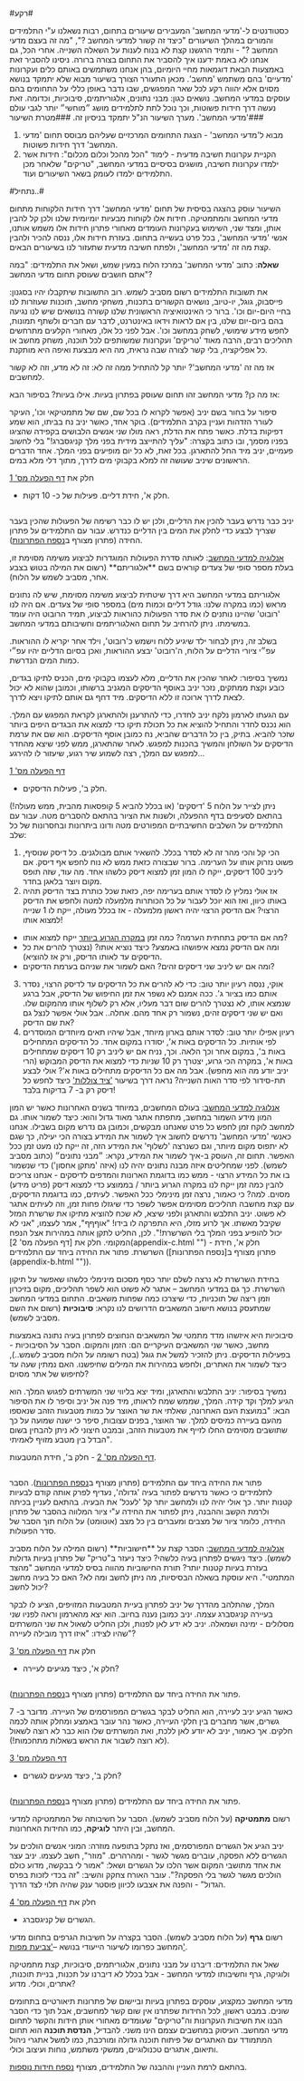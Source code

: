 #רקע#

כסטודנטים ל-'מדעי המחשב' המעבירים שיעורים בתחום, רבות נשאלנו ע"י התלמידים והמורים במהלך השיעורים "כיצד זה קשור למדעי המחשב ?", "מה זה בעצם מדעי המחשב ?" - ותמיד הרגשנו קצת לא בנוח לענות על השאלה השנייה. אחרי הכל, גם אנחנו לא באמת ידענו איך להסביר את התחום בצורה ברורה. ניסינו להסביר זאת באמצעות הבאת דוגמאות מחיי היומיום, בהן אנחנו משתמשים באותם כלים ועקרונות 'מדעיים' בהם משתמש 'מחשב'.
מכאן התעורר הצורך בשיעור מבוא שלא יתמקד בנושא מסוים אלא יהווה רקע לכל שאר המפגשים, שבו נדבר באופן כללי על התחומים בהם עוסקים במדעי המחשב. נושאים כגון: מבני נתונים, אלגוריתמים, סיבוכיות, וכדומה. זאת נעשה דרך חידות פשוטות, וכך נוכל לתת לתלמידים מושג ״מוחשי״ יותר לגבי עולם 'מדעי המחשב'.
מערך השיעור הנ"ל יתמקד בניסיון זה.
###מטרת השיעור###

1. מבוא ל'מדעי המחשב' - הצגת  התחומים המרכזיים שעליהם מבוסס תחום 'מדעי המחשב' דרך חידות
פשוטות.
2. הקניית עקרונות חשיבה מדעית -  לימוד "הכל מהכל וכלום מכלום": חידות אשר ילמדו עקרונות חשיבה,
מושגים בסיסיים במדעי המחשב, "טריקים" שלאחר מכן התלמידים ילמדו לעומק בשאר השיעורים ועוד.


#נתחיל..#

השיעור עוסק בהצגה בסיסית של תחום 'מדעי המחשב' דרך חידות הלקוחות מתחום מדעי המחשב והמתמטיקה. חידות אלו לקוחות מבעיות יומיומית שלנו ולכן קל להבין אותן, ומצד שני, השימוש בעקרונות העומדים מאחורי פתרון חידות אלו משמש אותנו, אנשי 'מדעי המחשב', בכל פרט בעשייה בתחום. בעזרת חידות אלו, ננסה להכיר ולהבין קצת מה זה 'מדעי המחשב', ולפתח חשיבה מדעית שתעזור לנו בשיעורים הבאים.

**שאלה**: כתוב 'מדעי המחשב' במרכז הלוח במעין שמש, ושאל את התלמידים: "במה אתם חושבים שעוסק תחום מדעי המחשב"?

את תשובות התלמידים רשום מסביב לשמש. רוב התשובות שיתקבלו יהיו בסגנון: פייסבוק, גוגל, יו-טיוב, נושאים הקשורים בתכנות, משחקי מחשב, תוכנות שעוזרות לנו בחיי היום-יום וכו'. ברור כי האינטואיציה הראשונית שלנו קשורה בנושאים שיש לנו נגיעה בהם ביום-יום שלנו, בין אם לראות וידאו באינטרנט, לדבר עם חברים ולשתף תמונות, לחפש מידע שימושי, לשחק במחשב וכו'. אבל לפני כל אלו, מאחורי הקלעים מתרחשים תהליכים רבים, הרבה מאוד 'טריקים' ועקרונות שמשותפים לכל תוכנה, משחק מחשב או כל אפליקציה, בלי קשר לצורה שבה נראית, מה היא מבצעת ואיפה היא מותקנת.

אז מה זה 'מדעי המחשב'? יותר קל להתחיל ממה זה לא: זה לא מדע, וזה לא קשור למחשבים.

אז מה כן? מדעי המחשב זהו תחום שעוסק בפתרון בעיות. אילו בעיות? בסיפור הבא:

סיפור על בחור בשם יניב (אפשר לקרוא לו בכל שם, שם של מתמטיקאי וכו', העיקר לעורר הזדהות ועניין בקרב התלמידים). בוקר אחד, כאשר יניב נח בביתו, הוא שמע דפיקות בדלת. כאשר פתח את הדלת, ראה מולו שני אנשים הלבושים בקפידה שהציגו בפניו מסמך, ובו כתוב בקצרה: "עליך להתייצב מידית בפני מלך קניגסברג!" בלי לחשוב פעמיים, יניב מיד החל להתארגן. בכל זאת, לא כל יום מופיעים בפני המלך. אחד הדברים הראשונים שיניב שעושה זה
למלא בקבוקי מים לדרך, מתוך דלי מלא במים.

חלק את
[דף הפעלה מס' 1](appendix-a.html "")
 - חלק א', חידת דליים. פעילות של כ- 10 דקות.

<div id="container" align="center">
  <img class="img-responsive" src="img01.png" title=""/>
</div>

יניב כבר נדרש בעבר להכין את הדליים, ולכן יש לו כבר רשימה של הפעולות שהכין בעבר שצריך לבצע כדי לחלק את המים בין הדליים כנדרש.
עבור עם התלמידים על פתרון החידה (פתרון מצורף ב[נספח הפתרונות](appendix-b.html "")).

<u>
אנלוגיה למדעי המחשב</u>: לאותה סדרת הפעולות המוגדרות לביצוע משימה מסוימת זו, בעלת מספר סופי של צעדים קוראים בשם **אלגוריתם**
(רשום את המילה בטוש בצבע אחר, מסביב לשמש על הלוח).

אלגוריתם במדעי המחשב היא דרך שיטתית לביצוע משימה מסוימת, שיש לה נתונים מראש (כמו במקרה שלנו: גודל דליים וכמות מים) במספר סופי של צעדים. אם היה לנו 'רובוט' שהיינו נותנים לו את סדר הפעולות כהוראות לביצוע, תמיד הרובוט היה עומד במשימתו. ניתן להרחיב על תחום האלגוריתמים וחשיבותם במדעי המחשב.

בשלב זה, ניתן לבחור ילד שיגיע ללוח וישמש כ'רובוט', וילד אחר יקריא לו ההוראות. עפ״י ציורי הדליים על הלוח, ה'רובוט' יבצע ההוראות, ואכן בסיום הדליים יהיו עפ״י כמות המים הנדרשת.

נמשיך בסיפור: לאחר שהכין את הדליים, מלא לעצמו בקבוקי מים, הכניס לתיקו בגדים, כובע וקצת ממתקים, נזכר  יניב באוסף הדיסקים המגניב ברשותו, וכמובן שהוא לא יכול לצאת לדרך ארוכה זו ללא הדיסקים. מיד דחף גם אותם לתיקו ויצא לדרך.

עם הגעתו לארמון נלקח יניב לחדרו, כדי להתרענן ולהתארגן לקראת המפגש עם המלך. הוא נכנס לחדר והתחיל להוציא את כל תכולת תיקו כדי למצוא את הבגדים היפים ביותר שזכר להביא. בתיק, בין כל הדברים שהביא, נח כמובן אוסף הדיסקים. הוא שם את ערמת הדיסקים על השולחן והמשיך בהכנות למפגש. לאחר שהתארגן, ממש לפני שיצא מהחדר למפגש עם המלך, רצה לשמוע שיר רגוע, שיעזור לו להירגע...

[דף הפעלה מס' 1](appendix-a.html "")
 - חלק ב', פעילות הדיסקים.

ניתן לצייר על הלוח 5 'דיסקים' (או בכלל להביא 5 קופסאות מהבית, ממש מעולה!) בהתאם לסעיפים בדף
ההפעלה, ולשנות את הציור בהתאם להסברים מטה.
עבור עם התלמידים על השלבים החשיבתיים המפורטים מטה ודונו ביתרונות ובחסרונות של כל שלב:
1. הכי קל והכי מהר זה לא לסדר בכלל. להשאיר אותם מבולגנים. כל דיסק שנוסיף, פשוט נזרוק אותו על הערימה. ברור שבצורה כזאת ממש לא נוח לחפש אף דיסק. אם ליניב 100 דיסקים, ייקח לו המון זמן למצוא דיסק כלשהו אחד. מה עוד, שזה תופס מקום ויוצר בלאגן בחדר.
2. אז אולי נמליץ לו לסדר אותם בערימה יפה, כזאת שכל כותרת בצד הדיסק תהיה באותו כיוון, ואז הוא יוכל לעבור על כל הכותרות מלמעלה למטה ולחפש את הדיסק הרצוי? אם הדיסק הרצוי יהיה ראשון מלמעלה - אז בכלל מעולה, ייקח לו 1 שנייה למצוא אותו!
 * מה אם הדיסק בתחתית הערמה? כמה זמן <u>במקרה הגרוע ביותר</u> ייקח למצוא אותו?
 * ומה אם הדיסק נמצא איפושהו באמצע? כיצד נוציא אותו? (נצטרך להרים את כל
הדיסקים עד לאותו הדיסק, ורק אז להוציא).
 * ומה אם יש ליניב שני דיסקים זהים? האם לשמור את שניהם בערמת הדיסקים?
3. אוקי, ננסה רעיון יותר טוב: כדי לא להרים את כל הדיסקים עד לדיסק הרצוי, נסדר אותם כמו בציור
ג'. ככה אמנם לא נשפר את זמן החיפוש של הדיסק, אבל ברגע שנמצא אותו, לא נצטרך להרים
שום דבר מעליו, אלא רק לשלוף אותו מהמקום שלו. ואם יש שני דיסקים זהים, נשמור רק אחד מהם. אחלה.. אבל אולי אפשר לנצל גם את שם הדיסק?
4. רעיון אפילו יותר טוב: לסדר אותם בארון מיוחד, אבל שיהיו תאים מיוחדים המוסדרים לפי
אותיות. כל הדיסקים באות א', יסודרו במקום אחד. כל הדיסקים המתחילים באות ב', במקום אחר וכך הלאה. וכך, נניח אם יש ליניב רק 10 דיסקים שמתחילים באות א', במקרה הכי גרוע, יצטרך רק 10 שניות כדי למצוא את הדיסק המבוקש (הרי יניב יודע מה הוא מחפש). אבל מה אם כל הדיסקים מתחילים באות א'? אולי לבצע תת-סידור לפי סדר האות השנייה? נראה דרך בשיעור ['ציד צוללות'](search-algorithms.html "") כיצד לחפש כל דיסק רק ב- 7 בדיקות בלבד!

<u>
אנלוגיה למדעי המחשב</u>: בעולם המחשבים, במיוחד בשנים האחרונות כאשר יש המון
המון מידע השמור במחשב, מתפתח אתגר מאוד גדול והוא: כיצד לשמור אותו. גם למחשב לוקח זמן לחפש כל פרט שאנחנו מבקשים, וכמובן גם נדרש מקום בשבילו. אנחנו כאנשי 'מדעי המחשב' נדרשים לחשוב איך לשמור את המידע בצורה הכי יעילה, כך שגם לא יתפוס מקום מיותר, וגם כשנרצה 'לשלוף' את המידע הזה, זה ייקח לנו מעט זמן ככל האפשר. תחום זה, העוסק ב-איך לשמור את המידע, נקרא: ״מבני נתונים״ (כתוב מסביב לשמש).
לפני שמחליטים איזה מבנה נתונים יהיה לנו (איזה 'מתקן אחסון') כדי שנשמור בו את כל המידע הרצוי - ממש כמו בדוגמת הארונות והמדפים לדיסקים - אנחנו צריכים להבין כמה זמן ייקח לנו במקרה הגרוע ביותר / בממוצע כדי למצוא דיסק (פריט מידע) מסוים. למה? כי כאמור, נרצה זמן מינימלי ככל האפשר. לעיתים, כמו בדוגמת הדיסקים, עם קצת מחשבה תהליכים מסוימים אפשר לשפר כדי שיגזלו פחות זמן, וזה לעיתים אתגר לא פשוט.
יניב התלבש והתארגן ולפני שיצא, לא שכח להוציא מתיקו את שרשרת המזל שקיבל מאשתו. אך לרוע מזלו, היא התפרקה לו בידו!
 "אוףףף", אמר לעצמו, "אני לא יכול להופיע בפני המלך בלי השרשרת!". לכן, החליט לתקן אותה במהירות אצל הנפח המקומי.
חלק את
[דף הפעלה מס' 2](appendix-c.html "") - חלק א', חידת השרשרת. פתור את החידה ביחד
עם התלמידים (פתרון מצורף ב[נספח הפתרונות](appendix-b.html "")).
<div id="container" align="center">
  <img class="img-responsive" src="img05.png" title=""/>
</div>

 בחידת השרשרת לא נרצה לשלם יותר כסף מסכום מינימלי כלשהו שאפשר על תיקון השרשרת. כך גם במדעי המחשב – אתגר לא פשוט הוא לשפר תהליכים, מקום בזיכרון וזמן ריצה של תוכניות, כדי שיצרכו כמה שפחות משאבים. התחום במדעי המחשב שמתעסק בנושא חישוב המשאבים הדרושים לנו נקרא: **סיבוכיות** (רשום את השם מסביב לשמש).

 סיבוכיות היא איזשהו מדד מתמטי של המשאבים הנחוצים לפתרון בעיה נתונה באמצעות מחשב, כאשר שני המשאבים העיקריים הם: הזמן והמקום. הסבר על הסיבוכיות - בפעילות הדיסקים.
 ניתן להזכיר למשל את גוגל (בטח רשומה על הלוח מסביב לשמש..), כיצד לשמור את האתרים, ולחפש במהירות את המילים שחיפשנו. האם נמתין שעה עד לחיפוש של אתר מסוים?

 נמשיך בסיפור: יניב התלבש והתארגן, ומיד יצא בליווי שני המשרתים לפגוש המלך. הוא הגיע למלך וקד קידה. המלך, שממש שמח לראותו, מיד פנה אל יניב וסיפר לו את הסיפור הבא: "במועצת העם האחרונה, שאלתי את שר האוצר על כמות מטבעות הזהב שנאספו מהעם בעיירה כמיסים למלך. שר האוצר, בפנים עצובות, סיפר כי ישנה שמועה על כך שתושבים מסוימים החלו לזייף את מטבעות הזהב, ובמבט חיצוני לא ניתן להבחין בשום הבדל בין מטבע מזויף לאמיתי".

[דף הפעלה מס' 2](appendix-c.html "") - חלק ב', חידת המטבעות.

<div id="container" align="center">
  <img class="img-responsive" src="img06.png" title=""/>
</div>

פתור את החידה ביחד עם התלמידים (פתרון מצורף ב[נספח הפתרונות](appendix-b.html "")).
הסבר לתלמידים כי כאשר נדרשים לפתור בעיה 'גדולה', נעדיף לפרק אותה קודם לבעיות קטנות יותר. כך אולי יהיה לנו ולמחשב יותר קל 'לעכל' את הבעיה. בהתאם לעניין בכיתה ולרמת הקשב וההבנה, ניתן לפתור את החידה ע"י ציור המלווה בהסבר של פתרון החידה, כלומר ציור של מצבים ומעברים בין כל מצב (אוטומט) על הלוח תוך הסבר של סדר הפעולות.

<u>
אנלוגיה למדעי המחשב</u>: הסבר קצת על **חישוביות** (רשום המילה על הלוח מסביב לשמש). כיצד ניגשים לפתרון בעיה כלשהי? כיצד ניעזר ב"טריק" של פתרון בעיות גדולות בעזרת בעיות קטנות יותר? תורת החישוביות מהווה בסיס למדעי המחשב "מהצד המתמטי". היא עוסקת בשאלה הבסיסיות, מה ניתן לחשב ומה לא? האם כל בעיה מחשב יכול לחשב?

המלך, שהתלהב מהדרך של יניב לפתרון בעיית המטבעות המזויפים, הציע לו לבקר בעיירה קניגסברג עצמה. יניב כמובן נענה בחיוב. הוא יצא מהארמון וראה לפניו שני מסלולים - ימינה ושמאלה.
 יניב לא ידע לאן לפנות, ולכן  החליט לשאול את שני המשרתים שהיו לצידו: "איזו דרך מובילה לעיירה"?

חלק את
[דף הפעלה מס' 3](appendix-d.html "")
 - חלק א', כיצד מגיעים לעיירה?

<div id="container" align="center">
  <img class="img-responsive" src="img07.png" title=""/>
</div>

 פתור את החידה ביחד עם התלמידים (פתרון מצורף ב[נספח הפתרונות](appendix-b.html "")).

כאשר הגיע יניב לעיירה, הוא החליט לבקר בגשרים המפורסמים של העיירה. מדובר ב- 7 גשרים, אשר מחברים בין חלקי העיירה, כאשר נהר עובר באמצע ומחלק אותה לכמה חלקים. אך כאמור, יניב לא יודע לאן ללכת, ואת המשרתים שלו הוא כבר לא רוצה לשאול (לא רוצה לשבור את הראש בשאלות מתחכמות!).

[דף הפעלה מס' 3](appendix-d.html "")
 - חלק ב', כיצד מגיעים לגשרים?

<div id="container" align="center">
  <img class="img-responsive" src="img08.png" title=""/>
</div>

 פתור את החידה ביחד עם התלמידים (פתרון מצורף ב[נספח הפתרונות](appendix-b.html "")).

רשום **מתמטיקה** (על הלוח מסביב לשמש). הסבר על חשיבותה של המתמטיקה למדעי המחשב, ובין היתר **לוגיקה**, כמו החידות האחרונות.

יניב הגיע אל הגשרים המפורסמים, ואז נתקל בתופעה מוזרה: המוני אנשים הולכים על הגשרים ללא הפסקה, עוברים מגשר לגשר - ומהרהרים. "מוזר", חשב לעצמו. יניב עצר את אחד מתושבי המקום אשר הלכו על הגשרים ושאל: "אמור לי בבקשה, מדוע כולם הולכים מגשר לגשר בלי הפסקה?". עובר האורח צחקק והשיב: "זה בכדי לזכות בפרס הגדול" - והפנה את אצבעו לכיוון פוסטר ענק שהיה תלוי לצד הדרך.

חלק את
[דף הפעלה מס' 4](appendix-e.html "")
 - הגשרים של קניגסברג.

רשום **גרף** (על הלוח מסביב לשמש). הסבר בקצרה על חשיבות הגרפים בתחום מדעי המחשב כפרומו לשיעור הייעודי בנושא –['צביעת מפות'](graph-theory.html "").

שאל את התלמידים: דיברנו על מבני נתונים, אלגוריתמים, סיבוכיות, קצת מתמטיקה ולוגיקה, גרף וחשיבותו למדעי המחשב - אבל בכלל לא דיברנו על תכנות, בניית תוכנות, אתרים, וכולי. מדוע?

מדעי המחשב כמקצוע, עוסקים בפתרון בעיות וביישום של פתרונות תיאורטיים בתחומים שונים.
 במבט ראשון, לכל החידות שפתרנו אין שום קשר למחשבים, אבל תוך כדי הסבר הבנו את חשיבות העקרונות וה"טריקים" שעומדים מאחורי אותן חידות והקשר לתחום מדעי המחשב. העיסוק במחשבים עצמם הינו משני.
להבדיל, **הנדסת תוכנה** הוא תחום המתמודד עם האתגרים של פיתוח תוכנה גדולה ומורכבת, כמו למשל אתגרי ניהול ותיאום, אתגרים טכנולוגיים, ממשקי משתמש, נוחות ועיצוב וכולי.

בהתאם לרמת העניין וההבנה של התלמידים, מצורף [נספח חידות נוספות](appendix-f.html "").
